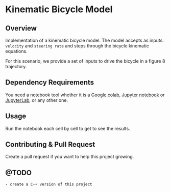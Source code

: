 # Kinematic Bicycle Model

## Overview

Implementation of a kinematic bicycle model. The model accepts as inputs: `velocity` and `steering rate` and steps through the bicycle kinematic equations. 

For this scenario, we provide a set of inputs to drive the bicycle in a figure 8 trajectory.

## Dependency Requirements

You need a notebook tool whether it is a [Google colab](https://colab.research.google.com/?hl=en), [Jupyter notebook](https://jupyter.org/) or [JupyterLab](https://jupyter.org/), or any other one.

## Usage

Run the notebook each cell by cell to get to see the results.

## Contributing & Pull Request

Create a pull request if you want to help this project growing.

## @TODO

```
- create a C++ version of this project
```


